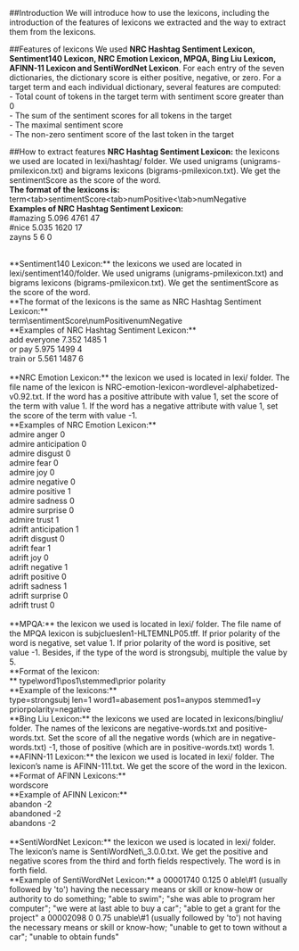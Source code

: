 ##Introduction
We will introduce how to use the lexicons, including the introduction of the features of lexicons we extracted and the way to extract them from the lexicons. 

##Features of lexicons
We used **NRC Hashtag Sentiment Lexicon, Sentiment140 Lexicon, NRC Emotion Lexicon, MPQA, Bing Liu Lexicon, AFINN-11 Lexicon and SentiWordNet Lexicon**. For each entry of the seven dictionaries, the dictionary score is either positive, negative, or zero. For a target term and each individual dictionary, several features are computed:
<br/>- Total count of tokens in the target term with sentiment score greater than 0
<br/>- The sum of the sentiment scores for all tokens in the target
<br/>- The maximal sentiment score
<br/>- The non-zero sentiment score of the last token in the target

##How to extract features
**NRC Hashtag Sentiment Lexicon:** the lexicons we used are located in lexi/hashtag/ folder. We used unigrams (unigrams-pmilexicon.txt) and bigrams lexicons (bigrams-pmilexicon.txt). We get the sentimentScore as the score of the word.
<br/>
**The format of the lexicons is:**<br/>
term\<tab\>sentimentScore\<tab\>numPositive<\tab\>numNegative
<br/>
**Examples of NRC Hashtag Sentiment Lexicon:**<br/>
\#amazing	5.096	4761	47<br/>
\#nice	5.035	1620	17<br/>
zayns	5	6	0<br/>

<br/>
**Sentiment140 Lexicon:** the lexicons we used are located in lexi/sentiment140/folder. We used  unigrams (unigrams-pmilexicon.txt) and bigrams lexicons (bigrams-pmilexicon.txt). We get the sentimentScore as the score of the word.
<br/>
**The format of the lexicons is the same as NRC Hashtag Sentiment Lexicon:**<br/>
term\<tab\>sentimentScore\<tab\>numPositive<tab>numNegative
<br/>
**Examples of NRC Hashtag Sentiment Lexicon:**<br/>
add everyone	7.352	1485	1<br/>
or pay	5.975	1499	4<br/>
train or	5.561	1487	6<br/>

<br/>
**NRC Emotion Lexicon:** the lexicon we used is located in lexi/ folder. The file name of the lexicon is NRC-emotion-lexicon-wordlevel-alphabetized-v0.92.txt. If the word has a positive attribute with value 1, set the score of the term with value 1. If the word has a negative attribute with value 1, set the score of the term with value -1.
<br/>
**Examples of NRC Emotion Lexicon:**<br/>
admire	anger	0<br/>
admire	anticipation	0<br/>
admire	disgust	0<br/>
admire	fear	0<br/>
admire	joy	0<br/>
admire	negative	0<br/>
admire	positive	1<br/>
admire	sadness	0<br/>
admire	surprise	0<br/>
admire	trust	1<br/>
adrift	anticipation	1<br/>
adrift	disgust	0<br/>
adrift	fear	1<br/>
adrift	joy	0<br/>
adrift	negative	1<br/>
adrift	positive	0<br/>
adrift	sadness	1<br/>
adrift	surprise	0<br/>
adrift	trust	0<br/>

<br/>
**MPQA:** the lexicon we used is located in lexi/ folder. The file name of the MPQA lexicon is subjclueslen1-HLTEMNLP05.tff. If prior polarity of the word is negative, set value 1. If prior polarity of the word is positive, set value -1. Besides, if the type of the word is strongsubj, multiple the value by 5.
<br/>
**Format of the lexicon:<br/>**
type\<tab\>word1\<tab\>pos1\<tab\>stemmed\<tab\>prior polarity
<br/>
**Example of the lexicons:**<br/>
type=strongsubj len=1 word1=abasement pos1=anypos stemmed1=y priorpolarity=negative

<br/>
**Bing Liu Lexicon:** the lexicons we used are located in lexicons/bingliu/ folder. The names of the lexicons are negative-words.txt and positive-words.txt. Set the score of all the negative words (which are in negative-words.txt) -1, those of positive (which are in positive-words.txt) words 1.

<br/>
**AFINN-11 Lexicon:** the lexicon we used is located in lexi/ folder. The lexicon’s name is AFINN-111.txt. We get the score of the word in the lexicon.
<br/>
**Format of AFINN Lexicons:**<br/>
word<tab>score
<br/>
**Example of AFINN Lexicon:**<br/>
abandon	-2<br/>
abandoned	-2<br/>
abandons	-2<br/>

<br/>
**SentiWordNet Lexicon:** the lexicon we used is located in lexi/ folder. The lexicon’s name is SentiWordNet\_3.0.0.txt. We get the positive and negative scores from the third and forth fields respectively. The word is in forth field.
<br/>
**Example of SentiWordNet Lexicon:**
a	00001740	0.125	0	able\#1	(usually followed by 'to') having the necessary means or skill or know-how or authority to do something; "able to swim"; "she was able to program her computer"; "we were at last able to buy a car"; "able to get a grant for the project"
a	00002098	0	0.75	unable\#1	(usually followed by 'to') not having the necessary means or skill or know-how; "unable to get to town without a car"; "unable to obtain funds"

